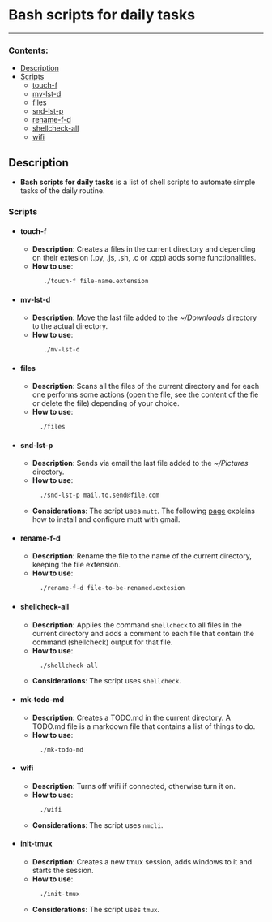 # Bash scripts for daily tasks
---
### Contents:
  - [Description](#Description)
  - [Scripts](#Scripts)
      - [touch-f](#touch-f)
      - [mv-lst-d](#mv-last-d)
      - [files](#files)
      - [snd-lst-p](#snd-lst-p)
      - [rename-f-d](#rename-f-d)
      - [shellcheck-all](#shellcheck-all)
      - [wifi](#wifi)
  
## Description
- **Bash scripts for daily tasks** is a list of shell scripts to automate simple tasks of the daily routine.

### Scripts
- #### touch-f
  - **Description**: Creates a files in the current directory and depending on their extesion (.py, .js, .sh, .c or .cpp) adds some functionalities.
  - **How to use**: 
    ```bash
       ./touch-f file-name.extension
    ```
- #### mv-lst-d
  - **Description**: Move the last file added to the *~/Downloads* directory to the actual directory.
  - **How to use**: 
    ```bash
       ./mv-lst-d
    ```
- #### files
  - **Description**: Scans all the files of the current directory and for each one performs some actions (open the file, see the content of the fie or delete the file) depending of your choice.
  - **How to use**: 
    ```bash
      ./files
    ```
- #### snd-lst-p
  - **Description**: Sends via email the last file added to the *~/Pictures* directory.
  - **How to use**: 
    ```bash
      ./snd-lst-p mail.to.send@file.com
    ```
  - **Considerations**: The script uses `mutt`. The following [page](https://www.garron.me/en/go2linux/send-mail-gmail-mutt.html) explains how to install and configure mutt with gmail.

- #### rename-f-d
  - **Description**: Rename the file to the name of the current directory, keeping the file extension.
  - **How to use**: 
    ```bash
      ./rename-f-d file-to-be-renamed.extesion 
    ```

- #### shellcheck-all
  - **Description**: Applies the command `shellcheck` to all files in the current directory and adds a comment to each file that contain the command (shellcheck) output for that file.
  - **How to use**: 
    ```bash
      ./shellcheck-all 
    ```
  - **Considerations**: The script uses `shellcheck`. 

- #### mk-todo-md
  - **Description**: Creates a TODO.md in the current directory. A TODO.md file is a markdown file that contains a list of things to do.
  - **How to use**: 
    ```bash
      ./mk-todo-md 
    ```

- #### wifi
  - **Description**: Turns off wifi if connected, otherwise turn it on.
  - **How to use**: 
    ```bash
      ./wifi
    ```
  - **Considerations**: The script uses `nmcli`. 

- #### init-tmux
  - **Description**: Creates a new tmux session, adds windows to it and starts the session.
  - **How to use**: 
    ```bash
      ./init-tmux
    ```
  - **Considerations**: The script uses `tmux`. 
